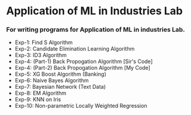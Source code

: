 # Application of ML in Industries Lab
### For writing programs for Application of ML in industries Lab.
- Exp-1: Find S Algorithm
- Exp-2: Candidate Elimination Learning Algorithm
- Exp-3: ID3 Algorithm
- Exp-4: (Part-1) Back Propogation Algorithm [Sir's Code]
- Exp-4: (Part-2) Back Propogation Algorithm [My Code]
- Exp-5: XG Boost Algorithm (Banking)
- Exp-6: Naive Bayes Algorithm
- Exp-7: Bayesian Network (Text Data)
- Exp-8: EM Algorithm
- Exp-9: KNN on Iris
- Exp-10: Non-parametric Locally Weighted Regression 
